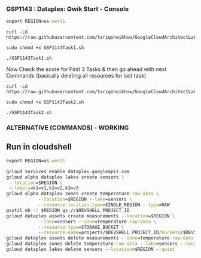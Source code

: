###  GSP1143 : Dataplex: Qwik Start - Console  

```cmd
export REGION=us-west1
```

```
curl -LO https://raw.githubusercontent.com/tariqsheikhsw/GoogleCloudArchitectLabs/main/Solutions/GSP1143Task1.sh

sudo chmod +x GSP1143Task1.sh

./GSP1143Task1.sh
```

Now Check the score for First 3 Tasks & then go ahead with next Commands (basically deleting all resources for last task)

```
curl -LO https://raw.githubusercontent.com/tariqsheikhsw/GoogleCloudArchitectLabs/main/Solutions/GSP1143Task2.sh

sudo chmod +x GSP1143Task2.sh

./GSP1143Task2.sh
```



### ALTERNATIVE (COMMANDS) - WORKING

## Run in cloudshell
```cmd
export REGION=us-west1
```
```cmd
gcloud services enable dataplex.googleapis.com
gcloud alpha dataplex lakes create sensors \
 --location=$REGION \
 --labels=k1=v1,k2=v2,k3=v3 
gcloud alpha dataplex zones create temperature-raw-data \
            --location=$REGION --lake=sensors \
            --resource-location-type=SINGLE_REGION --type=RAW
gsutil mb -l $REGION gs://$DEVSHELL_PROJECT_ID
gcloud dataplex assets create measurements --location=$REGION \
            --lake=sensors --zone=temperature-raw-data \
            --resource-type=STORAGE_BUCKET \
            --resource-name=projects/$DEVSHELL_PROJECT_ID/buckets/$DEVSHELL_PROJECT_ID
gcloud dataplex assets delete measurements --zone=temperature-raw-data --lake=sensors --location=$REGION --quiet
gcloud dataplex zones delete temperature-raw-data --lake=sensors --location=$REGION --quiet
gcloud dataplex lakes delete sensors --location=$REGION --quiet
```
